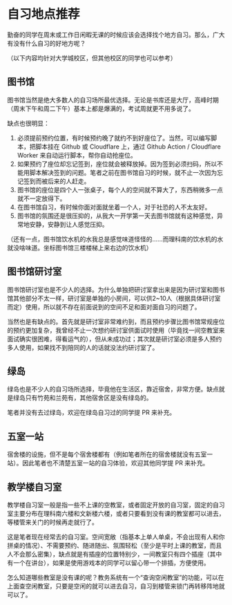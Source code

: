 # 自习地点推荐

勤奋的同学在周末或工作日闲暇无课的时候应该会选择找个地方自习。那么，广大有没有什么自习的好地方呢？

（以下内容均针对大学城校区，但其他校区的同学也可以参考）

## 图书馆

图书馆当然是绝大多数人的自习场所最优选择。无论是书库还是大厅，高峰时期（周末下午和周二下午）基本上都是爆满的，考试周就更不用多说了。

缺点也很明显：

1. 必须提前预约位置，有时候预约晚了就约不到好座位了。当然，可以编写脚本，把脚本挂在 Github 或 Cloudflare 上，通过 Github Action / Cloudflare Worker 来自动运行脚本，帮你自动抢座位。
2. 如果预约了座位却忘记签到，座位就会被释放掉。因为签到必须扫码，所以不能用脚本解决签到的问题。笔者之前在图书馆自习的时候，就不止一次因为忘记签到而被后来的人赶走。
3. 图书馆的座位是四个人一张桌子，每个人的空间就不算大了，东西稍微多一点就不一定放得下。
4. 在图书馆自习，有时候你面对面就坐着一个人，对于社恐的人不太友好。
5. 图书馆的氛围还是很压抑的，从我大一开学第一天去图书馆就有这种感觉，异常地安静，安静到让人感觉压抑。

（还有一点，图书馆饮水机的水我总是感觉味道怪怪的……而理科南的饮水机的水就没啥味道。坐标图书馆三楼楼梯上来右边的饮水机）

## 图书馆研讨室

图书馆研讨室也是不少人的选择。为什么单独把研讨室拿出来是因为研讨室和图书馆其他部分不太一样，研讨室是单独的小房间，可以供2~10人（根据具体研讨室而定）使用，所以就不存在前面说到的空间不足和面对面自习的问题了。

当然也是有缺点的。首先就是研讨室非常难约到，而且预约步骤比图书馆常规座位的预约更加复杂，我曾经不止一次想约研讨室供面试时使用（毕竟找一间空教室来面试确实很困难，得看运气的），但从未成功过；其次就是研讨室必须是多人预约多人使用，如果找不到陪同的人的话就没法约研讨室了。

## 绿岛

绿岛也是不少人的自习场所选择，毕竟他在生活区，靠近宿舍，非常方便。缺点就是绿岛只有竹苑和兰苑有，其他宿舍区是没有绿岛的。

笔者并没有去过绿岛，欢迎在绿岛自习过的同学提 PR 来补充。

## 五室一站

宿舍楼的设施，但不是每个宿舍楼都有（例如笔者所在的宿舍楼就没有五室一站）。因此笔者也不清楚五室一站的自习体验，欢迎其他同学提 PR 来补充。

## 教学楼自习室

教学楼自习室一般是指一些不上课的空教室，或者固定开放的自习室，固定的自习室主要分布在理科南六楼和文新楼六楼，或者只要看到没有课的教室都可以进去，等楼管来关门的时候再走就行了。

这是笔者现在经常去的自习室。空间宽敞（指基本上单人单桌，不会出现有人和你拼桌的情况）、不需要预约、随进随出、氛围轻松（至少是平时上课的教室，而且人不会那么密集），缺点就是有插座的位置特别少，一间教室只有四个插座（其中有一个在讲台），如果是使用游戏本的同学可以留心带一个排插，方便使用。

怎么知道哪些教室是没有课的呢？教务系统有一个“查询空闲教室”的功能，可以在上面查空闲教室，只要是空闲的就可以进去自习，自习到楼管来锁门再转移阵地就可以了。